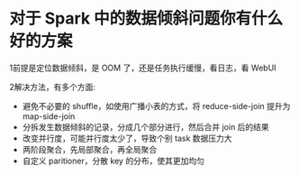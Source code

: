 # 对于 Spark 中的数据倾斜问题你有什么好的方案

1前提是定位数据倾斜，是 OOM 了，还是任务执行缓慢，看日志，看 WebUI

2解决方法，有多个方面:

* 避免不必要的 shuffle，如使用广播小表的方式，将 reduce-side-join 提升为 map-side-join
* 分拆发生数据倾斜的记录，分成几个部分进行，然后合并 join 后的结果
* 改变并行度，可能并行度太少了，导致个别 task 数据压力大
* 两阶段聚合，先局部聚合，再全局聚合
* 自定义 paritioner，分散 key 的分布，使其更加均匀